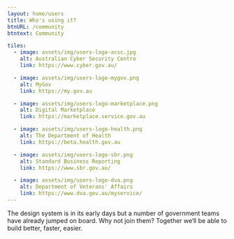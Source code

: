 ```yaml
---
layout: home/users
title: Who's using it?
btnURL: /community
btntext: Community

tiles:
  - image: assets/img/users-logo-acsc.jpg
    alt: Australian Cyber Security Centre
    link: https://www.cyber.gov.au/

  - image: assets/img/users-logo-mygov.png
    alt: MyGov
    link: https://my.gov.au

  - image: assets/img/users-logo-marketplace.png
    alt: Digital Marketplace
    link: https://marketplace.service.gov.au

  - image: assets/img/users-logo-health.png
    alt: The Department of Health
    link: https://beta.health.gov.au

  - image: assets/img/users-logo-sbr.png
    alt: Standard Business Reporting
    link: https://www.sbr.gov.au/

  - image: assets/img/users-logo-dva.png
    alt: Department of Veterans' Affairs
    link: https://www.dva.gov.au/myservice/
---
```


The design system is in its early days but a number of government teams have already jumped on board. Why not join them? Together we‘ll be able to build better, faster, easier.

